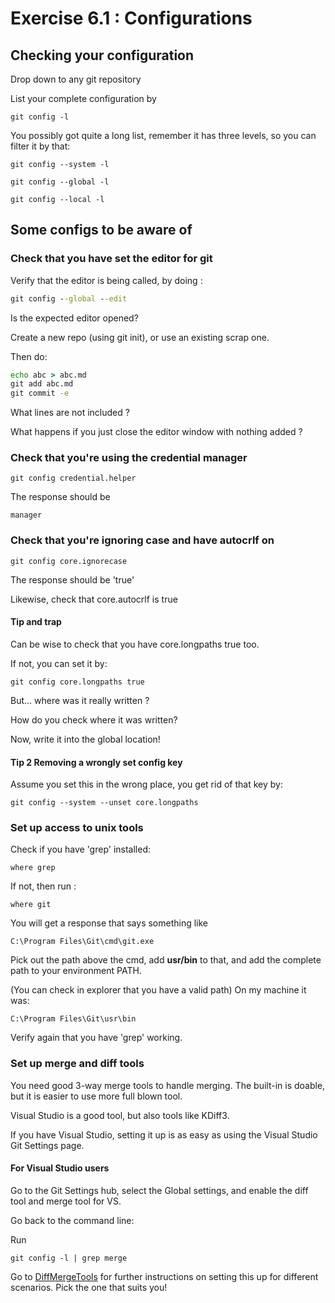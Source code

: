 # Exercise 6.1 :  Configurations

## Checking your configuration

Drop down to any git repository

List your complete configuration by

```
git config -l
```
You possibly got quite a long list, remember it has three levels, so you can filter it by that:

```
git config --system -l
```

```
git config --global -l
```

```
git config --local -l
```

## Some configs to be aware of

### Check that you have set the editor for git

Verify that the editor is being called, by doing :

```cmd
git config --global --edit
```

Is the expected editor opened?

Create a new repo (using git init), or use an existing scrap one.

Then do:

```cmd
echo abc > abc.md
git add abc.md
git commit -e
```

What lines are not included ?

What happens if you just close the editor window with nothing added ?

### Check that you're using the credential manager

```
git config credential.helper
```

The response should be 

```
manager
```

### Check that you're ignoring case and have autocrlf on

```
git config core.ignorecase
```

The response should be 'true'

Likewise, check that core.autocrlf is true

#### Tip and trap

Can be wise to check that you have core.longpaths true too.

If not, you can set it by:

```
git config core.longpaths true
```

But...  where was it really written ?

How do you check where it was written?

Now, write it into the global location!

#### Tip 2  Removing a wrongly set config key

Assume you set this in the wrong place, you get rid of that key by:

```
git config --system --unset core.longpaths
```

### Set up access to unix tools

Check if you have 'grep' installed:

```
where grep
```

If not, then run :

```
where git
```

You will get a response that says something like

```
C:\Program Files\Git\cmd\git.exe
```

Pick out the path above the cmd, add **usr/bin** to that, and add the complete path to your environment PATH.

(You can check in explorer that you have a valid path)
On my machine it was:

```
C:\Program Files\Git\usr\bin
```

Verify again that you have 'grep' working.


### Set up merge and diff tools

You need good 3-way merge tools to handle merging.  The built-in is doable, but it is easier to use  more full blown tool.

Visual Studio is a good tool, but also tools like KDiff3.

If you have Visual Studio, setting it up is as easy as using the Visual Studio Git Settings page.  

#### For Visual Studio users

Go to the Git Settings hub, select the Global settings, and enable the diff tool and merge tool for VS.

Go back to the command line:

Run
```
git config -l | grep merge
```

Go to [DiffMergeTools](https://github.com/OsirisTerje/osiristerje.github.io/blob/master/Git/Course/DeepDives/Section6/DiffMergeTools.md) for further instructions on setting this up for different scenarios.  Pick the one that suits you!

